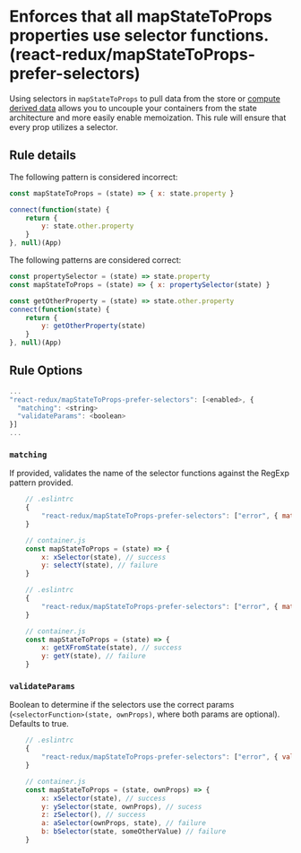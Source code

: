 #  Enforces that all mapStateToProps properties use selector functions. (react-redux/mapStateToProps-prefer-selectors)

Using selectors in `mapStateToProps` to pull data from the store or [compute derived data](https://redux.js.org/recipes/computing-derived-data#composing-selectors) allows you to uncouple your containers from the state architecture and more easily enable memoization. This rule will ensure that every prop utilizes a selector.

## Rule details

The following pattern is considered incorrect:

```js
const mapStateToProps = (state) => { x: state.property }
```

```js
connect(function(state) { 
    return { 
        y: state.other.property
    }
}, null)(App)
```

The following patterns are considered correct:

```js
const propertySelector = (state) => state.property
const mapStateToProps = (state) => { x: propertySelector(state) }
```

```js
const getOtherProperty = (state) => state.other.property
connect(function(state) { 
    return { 
        y: getOtherProperty(state)
    }
}, null)(App)
```

## Rule Options

```js
...
"react-redux/mapStateToProps-prefer-selectors": [<enabled>, {
  "matching": <string>
  "validateParams": <boolean>
}]
...
```

### `matching`
If provided, validates the name of the selector functions against the RegExp pattern provided.

```js
    // .eslintrc
    {
        "react-redux/mapStateToProps-prefer-selectors": ["error", { matching: "^.*Selector$"}]
    }

    // container.js
    const mapStateToProps = (state) => {
        x: xSelector(state), // success
        y: selectY(state), // failure
    }
```

```js
    // .eslintrc
    {
        "react-redux/mapStateToProps-prefer-selectors": ["error", { matching: "^get.*FromState$"}]
    }

    // container.js
    const mapStateToProps = (state) => {
        x: getXFromState(state), // success
        y: getY(state), // failure
    }
```

### `validateParams`
Boolean to determine if the selectors use the correct params (`<selectorFunction>(state, ownProps)`, where both params are optional). Defaults to true.

```js
    // .eslintrc
    {
        "react-redux/mapStateToProps-prefer-selectors": ["error", { validateParams: true }]
    }

    // container.js
    const mapStateToProps = (state, ownProps) => {
        x: xSelector(state), // success
        y: ySelector(state, ownProps), // sucess
        z: zSelector(), // success
        a: aSelector(ownProps, state), // failure
        b: bSelector(state, someOtherValue) // failure
    }
```